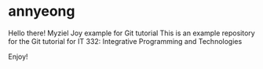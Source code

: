 # annyeong
Hello there!
Myziel Joy example for Git tutorial
This is an example repository for the Git tutorial for IT 332: Integrative Programming and Technologies

Enjoy!
